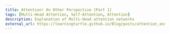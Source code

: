```yaml
---
title: Attention! An Other Perspective [Part 1]
tags: [Multi-Head Attention, Self-Attention, Attention]
description: Explanation of Multi-Head attention networks
external_url: https://learningturtle.github.io/Blog/posts/attention_another_perspective_part4/
---
```

